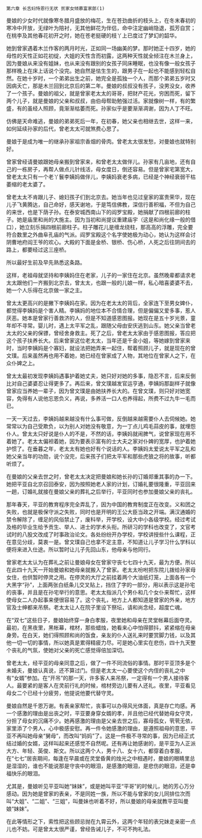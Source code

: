     第六章 长舌妇恃恩行无状 贫家女倾慕富家郎(1) 

   曼娘的少女时代就像寒冬腊月盛放的梅花，生在苍劲曲折的枝头上，在冬末春初的寒冷中开放，无绿叶为陪衬，无其他鲜花为伴侣，命中注定幽峭隐退，孤芳自赏；在桃李及其他春花初开之时，她在苍老挺硬的枝丫上已度过了梦幻的韶华。

   她到曾家遇着木兰作客的两月时光，正如同一场幽美的梦。那时她正十四岁，她的母性的天性正如花初绽，大姐的天性含而初露，这两种天性就全倾注在木兰身上，因为曼娘从来没有姐妹，也从来没有跟别的女孩子同床睡眠，也没有像一般女孩子那样晚上在床上话说个没完。她自然是怯生生的，跟男子在一起也不能感到轻松自然。在她十岁时，一个弟弟出生之前，她完全是孤独一个人，而那个弟弟五岁时又因病夭亡，那是木兰回到北京后的第二年。曼娘的叔叔没有孩子，没男没女，收养了一个孩子。曼娘的祖父，就是曾家老太太的哥哥，把财产花光，穷困而死，留下两个儿子，就是曼娘的父亲和叔叔，由伯母帮助勉强过活。家就像树一样，有的繁盛，有的虽经人照顾，竟渐渐枯萎而死。孙家似乎是要渐渐凋谢，因为人丁不旺。

   仿佛是天命难逃，曼娘的弟弟死后一年，在初春，她父亲也相继去世，这样一来，如何延续孙家的后代，曾老太太可就煞费心思了。

   曼娘于是成为唯一的继承孙家祖宗香烟的骨肉。曾老太太很发愁，对曼娘也就特别好。

   曾家曾经请曼娘跟她母亲搬到曾家来，和曾老太太做伴儿。孙家有几亩地，还有自己的一栋房子，再帮人做点儿针线活，母女度日，倒还容易。但是曾家宅第宽大，曾老太太只有一个老丫鬟李姨妈做伴儿，李姨妈衰老多病，已经是个神经衰弱干枯萎缩的老太婆了。

   曾老太太不肯跟儿子、媳妇孩子们到北京去。她当年也见过皇家的富贵荣华，现在儿子飞黄腾达，自己命好，感天谢地，于是笃信佛教，深信行善积福，不但为自己的来世，也是下荫子孙。在泰安城西南山下的阎罗宝殿，她捐献了四根前廊的柱子。她是庙里和尚的大施主。因为当初和尚提议重建庙宇（这是和尚化缘一般的借口），她立刻乐捐四根前廊柱子。柱子雕花儿是缠龙绕柱，那高高的浮雕，完全要符合数里之外曲阜孔庙的气派。阎罗宝殿这个名字使她极为动心，她认为这样会讨阴曹地府阎王爷的欢心。大殿的下面是金桥、银桥、伤心桥，人死之后往阴间去的路上，都要经过这三座桥。

   所以最好生前及早先熟悉这条路。

   这样，老祖母就坚持和李姨妈住在老家，儿子的一家住在北京。虽然晚辈都请求老太太跟他们一齐搬到北京去，曾太太，也跟一般的儿娘一样，私心暗喜婆婆不去，她一个人乐得在北京做一家之主。

   曾太太更高兴的是撇下李姨妈在家。因为在老太太的背后，全家连下至男女婢仆，都觉得李姨妈是个害人精。李姨妈的地位本不合情合理，但是偏偏又爱多事，惹人厌恶。她本是曾家行善救济的人，但是不知道感恩图报。她现在是五十岁光景，童年却不寻常。婴儿时，遇上太平军之乱，跟随父母由安庆逃到山东。她父亲当曾老太太的父亲的保镖，曾经舍身救主。死了之后，曾老太太家由于感恩图报，答应把这个孩子扶养长大。后来曾家这位老太太，当年还是千金小姐，等她嫁到曾家来时，当时李姨妈是个寡妇，就设法把她弄来一起住，帮着照顾儿子，就是现在的曾文璞。后来虽然再也用不着她，她已经在曾家成了人物，其地位在曾家人之下，在众仆婢之上。

   曾太太最初发现李姨妈遇事护着她丈夫，她只好对她的多事，隐忍不言，后来反倒比对自己婆婆忍让得更多了。再后来，曾文璞越发官运亨通，李姨妈那副样子就像曾家应当养她一辈子，因为曾文璞是由她扶养长大的。在曾文璞，则只好对她宽容，免得有人说他忘恩负义，再说，多养活一口人也养得起，所费不过九牛一毛而已。

   一天一天过去，李姨妈越来越没有什么事可做，反倒越来越需要仆人去伺候她。她常常以为自己受欺负，以为别人对她没有敬意，为一丁点儿鸡毛蒜皮的事，就埋怨仆人。曾太太只好说是仆人的不是，不然的话，李姨妈就闹脾气，说曾家现在用不着她了。老太太偏袒着她，因为要表示富有的士大夫之家对仆婢的宽厚，也护着她护惯了。在垂暮之年，老太太有她也好有个说话的人。李姨妈太爱说太平军之乱和她父亲当年的功勋，说个没完，后来孩子们把太平军和那些虎狼之将的故事，听都听烦了。

   在曼娘的父亲去世之时，曾老太太决定把曼娘和她长孙的订婚郑重其事的办一下。她把平亚自北京召回泰安，因为按照她老人家的计划，订婚礼要很隆重，平亚回来一趟，订婚礼就接在曼娘父亲的葬礼之后举行，平亚同时也参加曼娘父亲的丧礼。

   那年春天，平亚的教育程序完全弄乱了，因为中国的教育制度正在改变。义和团之失败，也就是极保守派之失败，同时也是开明的王公大臣当政之开端。满汉通婚的禁令解除了，缠足的风俗禁止了，废科举，开学校，设大中小各级学校。经过考试及格的毕业生给予贡生、举人、进士的学术头衔。所研习的学科也改变了，文官考试时的八股文改成了时事政治论文。各处纷纷开办学校，学校讲授些什么课程，正在意见分歧，莫衷一是。曾文璞自己也拿不定主意，不知道让儿子学习什么学科以便将来进入仕途。所以暂时让儿子先回山东，他母亲与他同行。

   曾家老太太认为在葬礼之前让曼娘母女在曾家守丧七七四十九天，最为方便。所以在此四十九天一开始曼娘和她母亲就搬入了曾家。老太太吩咐把东院儿拨给孙家母女住，也供暂时停灵之用。在停灵的大厅之前挂着两个大油纸灯笼，上面各有一个大黑字“孙”，上面两张白纸条儿交叉贴上，挡住了字的一部分，用以表示这是孙宅的丧事，并且是在孙宅举行的意思。老太太指派几个男仆和几个女仆来帮忙，这样使母女二人办起事来便很容易了。这个丧礼，地方上人都知道是曾家的外亲，地方官及士绅都来吊祭。老太太让人在院子里设下祭坛，请和尚念经，超度亡魂。

   在“双七”这些日子，曼娘始终穿一身白孝服，夜里她和母亲在灵堂帐幕后面夺灵。最初，在黑夜里，黑帐幕，棺材，那些蜡烛，她看来心中怕得颤抖，紧紧缩在母亲身旁。在白天，她们得照顾和尚的饭食，亲友的仆人送礼来时要赏脚力钱，以及其他一切一切的事情，所以她真是累得精疲力尽。可是她心里实在悲伤，四十九天整个丧礼的气氛，使她对父亲的死亡感觉得倍加深切。

   曾老太太，经平亚的母亲同意之后，做了一件不同流俗的事情。那时平亚顶多是个未婚夫，曼娘认真说，还不算过门。但是老太太一心要使这个内侄的丧礼之中有“女婿”参加。在“开吊”的那一天，许多客人来吊祭，一定得有一个男人接待客人。最要紧的是客人在灵前行礼的时候，棺材旁边儿要有人还礼。夜里，平亚看见母女二个已经十分疲劳，他提说他要代替守灵。

   曼娘自然是千恩万谢。有表亲家帮忙，丧事可以办得风光体面，真是存亡均感。再一个感激的理由是出丧之时，平亚要身穿女婿的孝，并且他已经代替她母女守灵，分担了母女的沉痛不少。她再感激的理由是父亲去世之后，寡母孤女，茕茕无依，家里添了个男人，心中极感安慰。再一件令她感激的理由，是遵照祖母的意思，平亚不再叫她母亲“舅母”，而改叫“妈妈”了。这是一件极不寻常的事，因为已经正式结过婚的女婿，这样叫起来还感觉不自然呢。还有再让她感谢的，是平亚为人正派大方、年轻、英俊、斯文。所以这两个人，男十八、女十六，都穿着白孝服，在“七七”居丧期间，每逢在早晨或在灵堂昏黄的烛光之中相遇时，曼娘的眼睛里总是湿湿的，谁也不能说那是守丧中的眼泪，是感激的眼泪，是悲伤的眼泪，还是幸福快乐的眼泪。

   尤其是，曼娘听见平亚叫她“妹妹”，或是她叫平亚“平哥”的时候儿，她的芳心万分感动。因为她是曾家的表亲，不是同姓一族，所以不能与曾家的女儿同排位次而叫“大姐”、“二姐”、“三姐”，叫曼妹也听着不好，所以曼娘的母亲就教平亚叫曼娘“妹妹”。

   在此等情形之下，索性把这些顾忌抛在九霄云外，这两个年轻的表兄妹走亲密一点儿也不妨。可是曾太太很严谨，曾经告诫儿子，不可不拘礼法。

